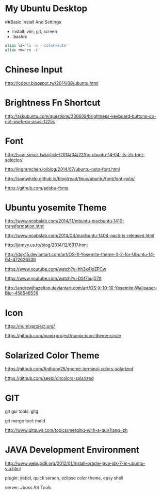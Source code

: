 My Ubuntu Desktop
===

##Basic Install And Settings

* Install: vim, git, screen
* .bashrc

```sh
alias ls='ls -a --color=auto'
alias rm='rm -i'
```

Chinese Input
===
http://lodour.blogspot.tw/2014/08/ubuntu.html

Brightness Fn Shortcut
===
http://askubuntu.com/questions/230609/brightness-keyboard-buttons-do-not-work-on-asus-1225c

Font
===
http://scar.simcz.tw/article/2014/04/22/fix-ubuntu-14-04-lts-zh-font-selector/

http://ingramchen.io/blog/2014/07/ubuntu-noto-font.html

http://samwhelp.github.io/blog/read/linux/ubuntu/font/font-noto/

https://github.com/adobe-fonts

Ubuntu yosemite Theme
===
http://www.noobslab.com/2014/11/mbuntu-macbuntu-1410-transformation.html

http://www.noobslab.com/2014/04/macbuntu-1404-pack-is-released.html

http://jamyy.us.to/blog/2014/12/6917.html

http://dgk15.deviantart.com/art/OS-X-Yosemite-theme-0-2-for-Ubuntu-14-04-472626539

https://www.youtube.com/watch?v=hh3x4loZPCw

https://www.youtube.com/watch?v=DSf7aujD7tI

http://andrewjhazelton.deviantart.com/art/OS-X-10-10-Yosemite-Wallpaper-Blur-458548536

Icon
===
https://numixproject.org/

https://github.com/numixproject/numix-icon-theme-circle

Solarized Color Theme
===
https://github.com/Anthony25/gnome-terminal-colors-solarized

https://github.com/seebi/dircolors-solarized



GIT
===
git gui tools: gitg

git merge tool: meld

http://www.gitguys.com/topics/merging-with-a-gui/?lang=zh

JAVA Development Environment
===
http://www.webupd8.org/2012/01/install-oracle-java-jdk-7-in-ubuntu-via.html

plugin: jrebel, quick serach, eclipse color theme, easy shell

server: Jboss AS Tools
